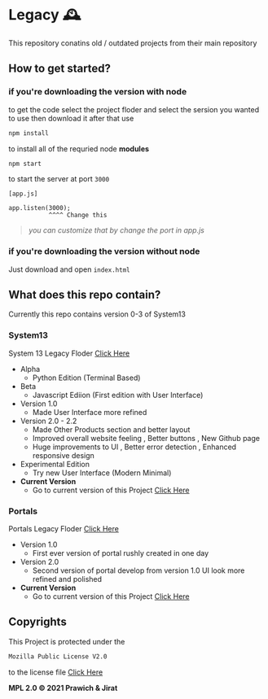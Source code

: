 # Legacy 🕰

This repository conatins old / outdated projects from their main repository

## How to get started?

### if you're downloading the version with node

to get the code select the project floder and select the sersion you wanted to use then download it
after that use <br>

```sh
npm install
```

to install all of the requried node **modules**

```sh
npm start
```

to start the server at port `3000`

```
[app.js]

app.listen(3000);
           ^^^^ Change this
```

> _you can customize that by change the port in app.js_

### if you're downloading the version without node

Just download and open `index.html`

## What does this repo contain?

Currently this repo contains version 0-3 of System13

### System13

System 13 Legacy Floder [Click Here](System13)

- Alpha
  - Python Edition (Terminal Based)
- Beta
  - Javascript Ediion (First edition with User Interface)
- Version 1.0
  - Made User Interface more refined
- Version 2.0 - 2.2
  - Made Other Products section and better layout
  - Improved overall website feeling , Better buttons , New Github page
  - Huge improvements to UI , Better error detection , Enhanced responsive design
- Experimental Edition
  - Try new User Interface (Modern Minimal)
- **Current Version**
  - Go to current version of this Project [Click Here](https://github.com/SS-Developers/System13)

### Portals

Portals Legacy Floder [Click Here](Portals)

- Version 1.0
  - First ever version of portal rushly created in one day
- Version 2.0
  - Second version of portal develop from version 1.0 UI look more refined and polished
- **Current Version**
  - Go to current version of this Project [Click Here](https://github.com/SS-Developers/Portals)

## Copyrights

This Project is protected under the

```sh
Mozilla Public License V2.0
```

to the license file [Click Here](LICENSE)

**MPL 2.0 © 2021 Prawich & Jirat**
